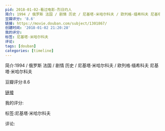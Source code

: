 ```yaml
---
pid: 2018-01-02-看过电影-烈日灼人
简介: 1994 / 俄罗斯 法国 / 剧情 历史 / 尼基塔·米哈尔科夫 / 欧列格·缅希科夫 尼基塔·米哈尔科夫
豆瓣评分: '8.6'
链接: https://movie.douban.com/subject/1301867/
创建时间: '2018-01-02 21:20:28'
我的评分:
标签: 尼基塔·米哈尔科夫
评论:
tags: [douban]
categories: [timeline]
---
```

简介:1994 / 俄罗斯 法国 / 剧情 历史 / 尼基塔·米哈尔科夫 / 欧列格·缅希科夫 尼基塔·米哈尔科夫

豆瓣评分:8.6

[链接](https://movie.douban.com/subject/1301867/)

我的评分:

标签:尼基塔·米哈尔科夫

评论:

